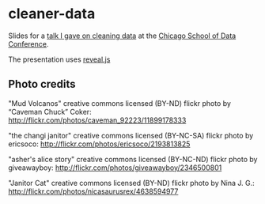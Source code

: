 # cleaner-data

Slides for a [talk I gave on cleaning data](http://www.chicagoschoolofdata.com/conference/cleaning-data) at the [Chicago School of Data Conference](http://www.chicagoschoolofdata.com/conference/cleaning-data).

The presentation uses [reveal.js](https://github.com/hakimel/reveal.js)

## Photo credits

"Mud Volcanos" creative commons licensed (BY-ND) flickr photo by “Caveman Chuck” Coker: http://flickr.com/photos/caveman_92223/11899178333

"the changi janitor" creative commons licensed (BY-NC-SA) flickr photo by ericsoco: http://flickr.com/photos/ericsoco/2193813825

"asher's alice story" creative commons licensed (BY-NC-ND) flickr photo by giveawayboy: http://flickr.com/photos/giveawayboy/2346500801

"Janitor Cat" creative commons licensed (BY-ND) flickr photo by Nina J. G.: http://flickr.com/photos/nicasaurusrex/4638594977 
